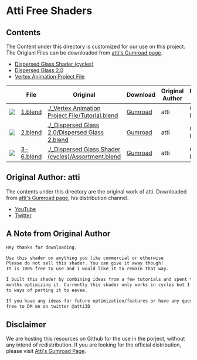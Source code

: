 # Atti Free Shaders

## Contents

The Content under this directory is customized for our use on this project.
The Origianl Files can be downloaded from [atti's Gumroad page](https://attimp4.gumroad.com/).

- [Dispersed Glass Shader (cycles)](https://attimp4.gumroad.com/l/ldzlkz)
- [Dispersed Glass 2.0](https://attimp4.gumroad.com/l/glass)
- [Vertex Animation Project File](https://attimp4.gumroad.com/l/egauq)

|                                                                    | File                          | Original                                                                                                            | Download                                        | Original Author | Remix by    |
| ------------------------------------------------------------------ | ----------------------------- | ------------------------------------------------------------------------------------------------------------------- | ----------------------------------------------- | --------------- | ----------- |
| ![](https://public-files.gumroad.com/fcifrmrzxd3kchrhpoei1144rmlo) | [1.blend](./prod/1.blend)     | [./\_Vertex Animation Project File/Tutorial.blend](./_Vertex%20Animation%20Project%20File/Tutorial.blend)           | [Gumroad](https://attimp4.gumroad.com/l/egauq)  | atti            | Grida, Inc. |
| ![](https://public-files.gumroad.com/8lw1j9idt9aipoh4n7e3j283lcot) | [2.blend](./prod/2.blend)     | [./\_Dispersed Glass 2.0/Dispersed Glass 2.blend](./_Dispersed%20Glass%202.0/Dispersed%20Glass%202.blend)           | [Gumroad](https://attimp4.gumroad.com/l/glass)  | atti            | Grida, Inc. |
| ![](https://public-files.gumroad.com/b6c323mlc3bp7yesqmqgz7p8ibd7) | [3-6.blend](./prod/3-6.blend) | [./\_Dispersed Glass Shader (cycles)/Assortment.blend](<./_Dispersed%20Glass%20Shader%20(cycles)/Assortment.blend>) | [Gumroad](https://attimp4.gumroad.com/l/ldzlkz) | atti            | Grida, Inc. |

## Original Author: atti

The contents under this directory are the original work of atti. Downloaded from [atti's Gumroad page](https://attimp4.gumroad.com/), his distribution channel.

- [YouTube](https://www.youtube.com/@attimp4)
- [Twitter](https://twitter.com/atti3D)

## A Note from Original Author

```txt
Hey thanks for downloading.

Use this shader on anything you like commercial or otherwise
Please do not sell this shader. You can give it away though!
It is 100% free to use and I would like it to remain that way.

I built this shader by combining ideas from a few tutorials and spent the last few
months optimizing it. Currently this shader only works in cycles but I am looking in
to ways of porting it to eevee.

If you have any ideas for future optimization/features or have any questions feel
free to DM me on twitter @atti3D
```

## Disclaimer

We are hosting this resources on Github for the use in the porject, without any intend of redistribution.
If you are looking for the official distribution, please visit [Atti's Gumroad Page](https://attimp4.gumroad.com/l/MotionPrimatives).
